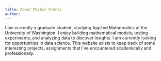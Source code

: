 ```yaml
---
title: About Michal Ondras
author: 
---
```


I am currently a graduate student, studying Applied Mathematics at the University of Washington.  I enjoy building mathematical models, testing experiments, and analyzing data to discover insights.  I am currently looking for opportunities in data science.  This website exists to keep track of some interesting projects, assignments that I've encountered academically and professionally.  
